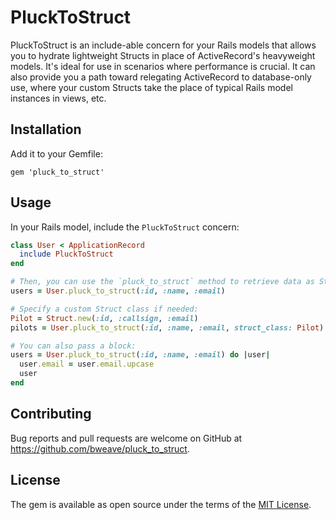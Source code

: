 # PluckToStruct

PluckToStruct is an include-able concern for your Rails models that allows you to hydrate lightweight Structs in place of ActiveRecord's heavyweight models. It's ideal for use in scenarios where performance is crucial. It can also provide you a path toward relegating ActiveRecord to database-only use, where your custom Structs take the place of typical Rails model instances in views, etc.

## Installation

Add it to your Gemfile:

```
gem 'pluck_to_struct'
```

## Usage

In your Rails model, include the `PluckToStruct` concern:

```ruby
class User < ApplicationRecord
  include PluckToStruct
end

# Then, you can use the `pluck_to_struct` method to retrieve data as Structs:
users = User.pluck_to_struct(:id, :name, :email)

# Specify a custom Struct class if needed:
Pilot = Struct.new(:id, :callsign, :email)
pilots = User.pluck_to_struct(:id, :name, :email, struct_class: Pilot)

# You can also pass a block:
users = User.pluck_to_struct(:id, :name, :email) do |user|
  user.email = user.email.upcase
  user
end
```

## Contributing

Bug reports and pull requests are welcome on GitHub at <https://github.com/bweave/pluck_to_struct>.

## License

The gem is available as open source under the terms of the [MIT License](https://opensource.org/licenses/MIT).
